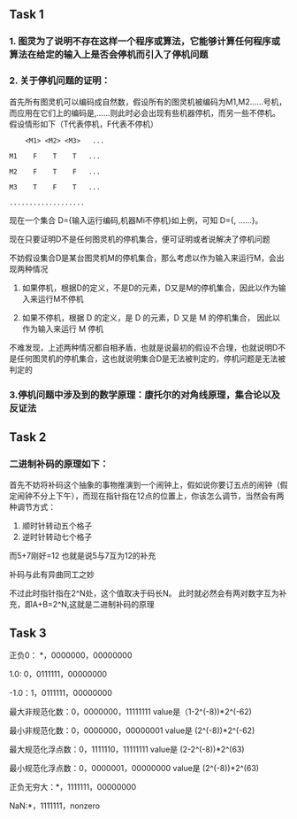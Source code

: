 ## Task 1

### 1. 图灵为了说明不存在这样一个程序或算法，它能够计算任何程序或算法在给定的输入上是否会停机而引入了停机问题

### 2. 关于停机问题的证明：

首先所有图灵机可以编码成自然数，假设所有的图灵机被编码为M1,M2……号机，而应用在它们上的编码是<M1>,<M2>……则此时必会出现有些机器停机，而另一些不停机。假设情形如下（T代表停机，F代表不停机）

    
        <M1> <M2> <M3>   ...
    
    M1    F    T    T   ... 

    M2    F    T    F   ... 

    M3    T    F    T   ... 

    ...................
    
现在一个集合 D={输入运行<Mi>编码,机器Mi不停机}如上例，可知 D={<M1>, <M3>......}。

现在只要证明D不是任何图灵机的停机集合，便可证明或者说解决了停机问题

不妨假设集合D是某台图灵机M的停机集合，那么考虑以<M>作为输入来运行M，会出现两种情况
  
1. 如果停机，根据D的定义，<M>不是D的元素，D又是M的停机集合，因此以<M>作为输入来运行M不停机
  
2. 如果不停机，根据 D 的定义，<M>是 D 的元素，D 又是 M 的停机集合， 因此以<M>作为输入来运行 M 停机

不难发现，上述两种情况都自相矛盾，也就是说最初的假设不合理，也就说明D不是任何图灵机的停机集合，这也就说明集合D是无法被判定的，停机问题是无法被判定的

### 3.停机问题中涉及到的数学原理：康托尔的对角线原理，集合论以及反证法

## Task 2

### 二进制补码的原理如下：

首先不妨将补码这个抽象的事物推演到一个闹钟上，假如说你要订五点的闹钟（假定闹钟不分上下午），而现在指针指在12点的位置上，你该怎么调节，当然会有两种调节方式：
1. 顺时针转动五个格子
2. 逆时针转动七个格子

而5+7刚好=12 也就是说5与7互为12的补充

补码与此有异曲同工之妙

不过此时指针指在2^N处，这个值取决于码长N。
此时就必然会有两对数字互为补充，即A+B=2^N,这就是二进制补码的原理

## Task 3

正负0： *，0000000，00000000

1.0: 0，0111111，00000000

-1.0：1，0111111，00000000

最大非规范化数：0，0000000，11111111    value是（1-2^(-8))*2^(-62)

最小非规范化数：0，0000000，00000001    value是 (2^(-8))*2^(-62)

最大规范化浮点数：0，1111110，11111111  value是 (2-2^(-8))*2^(63)

最小规范化浮点数：0，0000001，00000000  value是 (2^(-8))*2^(63)

正负无穷大：*，1111111，00000000

NaN:*，1111111，nonzero
